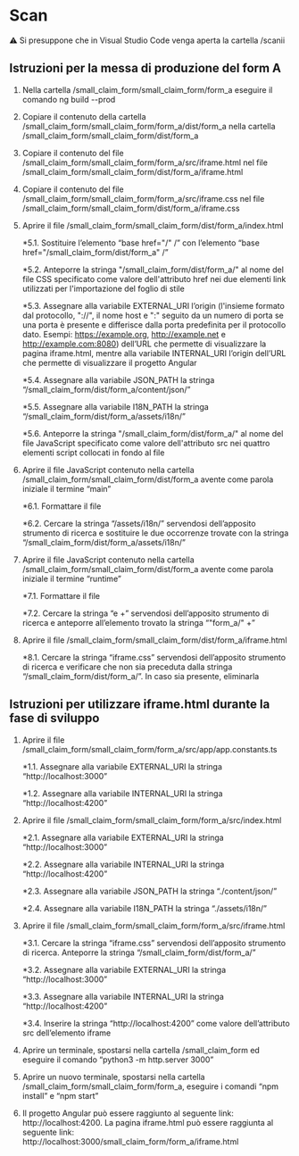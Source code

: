 # Scan

:warning: Si presuppone che in Visual Studio Code venga aperta la cartella /scanii

## Istruzioni per la messa di produzione del form A

1. Nella cartella /small_claim_form/small_claim_form/form_a eseguire il comando ng build --prod
2. Copiare il contenuto della cartella /small_claim_form/small_claim_form/form_a/dist/form_a nella cartella /small_claim_form/small_claim_form/dist/form_a
3. Copiare il contenuto del file /small_claim_form/small_claim_form/form_a/src/iframe.html nel file /small_claim_form/small_claim_form/dist/form_a/iframe.html
4. Copiare il contenuto del file /small_claim_form/small_claim_form/form_a/src/iframe.css nel file /small_claim_form/small_claim_form/dist/form_a/iframe.css
5. Aprire il file /small_claim_form/small_claim_form/dist/form_a/index.html

   \*5.1. Sostituire l’elemento “base href="/" /” con l’elemento “base href="/small_claim_form/dist/form_a" /”

   \*5.2. Anteporre la stringa "/small_claim_form/dist/form_a/" al nome del file CSS specificato come valore dell'attributo href nei due elementi link utilizzati per l'importazione del foglio di stile

   \*5.3. Assegnare alla variabile EXTERNAL_URI l’origin (l'insieme formato dal protocollo, "://", il nome host e ":" seguito da un numero di porta se una porta è presente e differisce dalla porta predefinita per il protocollo dato. Esempi: https://example.org, http://example.net e http://example.com:8080) dell’URL che permette di visualizzare la pagina iframe.html, mentre alla variabile INTERNAL_URI l’origin dell’URL che permette di visualizzare il progetto Angular

   \*5.4. Assegnare alla variabile JSON_PATH la stringa “/small_claim_form/dist/form_a/content/json/”

   \*5.5. Assegnare alla variabile I18N_PATH la stringa “/small_claim_form/dist/form_a/assets/i18n/”

   \*5.6. Anteporre la stringa "/small_claim_form/dist/form_a/" al nome del file JavaScript specificato come valore dell'attributo src nei quattro elementi script collocati in fondo al file

6. Aprire il file JavaScript contenuto nella cartella /small_claim_form/small_claim_form/dist/form_a avente come parola iniziale il termine “main”

   \*6.1. Formattare il file

   \*6.2. Cercare la stringa “/assets/i18n/” servendosi dell’apposito strumento di ricerca e sostituire le due occorrenze trovate con la stringa “/small_claim_form/dist/form_a/assets/i18n/”

7. Aprire il file JavaScript contenuto nella cartella /small_claim_form/small_claim_form/dist/form_a avente come parola iniziale il termine “runtime”

   \*7.1. Formattare il file

   \*7.2. Cercare la stringa “e +” servendosi dell’apposito strumento di ricerca e anteporre all’elemento trovato la stringa “"form_a/" +”

8. Aprire il file /small_claim_form/small_claim_form/dist/form_a/iframe.html

   \*8.1. Cercare la stringa “iframe.css” servendosi dell’apposito strumento di ricerca e verificare che non sia preceduta dalla stringa “/small_claim_form/dist/form_a/”. In caso sia presente, eliminarla

## Istruzioni per utilizzare iframe.html durante la fase di sviluppo

1. Aprire il file /small_claim_form/small_claim_form/form_a/src/app/app.constants.ts

   \*1.1. Assegnare alla variabile EXTERNAL_URI la stringa “http://localhost:3000”

   \*1.2. Assegnare alla variabile INTERNAL_URI la stringa “http://localhost:4200”

2. Aprire il file /small_claim_form/small_claim_form/form_a/src/index.html

   \*2.1. Assegnare alla variabile EXTERNAL_URI la stringa “http://localhost:3000”

   \*2.2. Assegnare alla variabile INTERNAL_URI la stringa “http://localhost:4200”

   \*2.3. Assegnare alla variabile JSON_PATH la stringa “./content/json/”

   \*2.4. Assegnare alla variabile I18N_PATH la stringa “./assets/i18n/”

3. Aprire il file /small_claim_form/small_claim_form/form_a/src/iframe.html

   \*3.1. Cercare la stringa “iframe.css” servendosi dell’apposito strumento di ricerca. Anteporre la stringa “/small_claim_form/dist/form_a/”

   \*3.2. Assegnare alla variabile EXTERNAL_URI la stringa “http://localhost:3000”

   \*3.3. Assegnare alla variabile INTERNAL_URI la stringa “http://localhost:4200”

   \*3.4. Inserire la stringa “http://localhost:4200” come valore dell’attributo src dell’elemento iframe

4. Aprire un terminale, spostarsi nella cartella /small_claim_form ed eseguire il comando “python3 -m http.server 3000”
5. Aprire un nuovo terminale, spostarsi nella cartella /small_claim_form/small_claim_form/form_a, eseguire i comandi “npm install” e “npm start”
6. Il progetto Angular può essere raggiunto al seguente link: http://localhost:4200. La pagina iframe.html può essere raggiunta al seguente link: http://localhost:3000/small_claim_form/form_a/iframe.html
